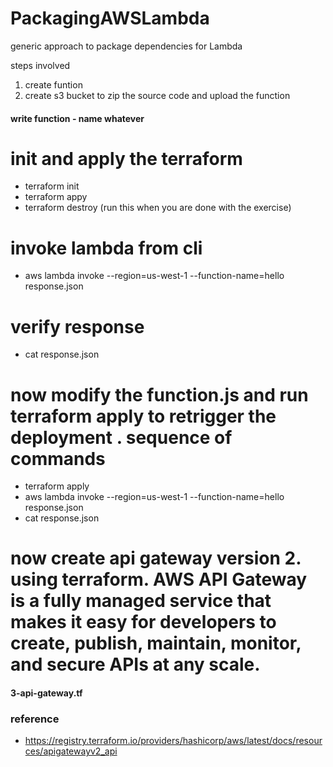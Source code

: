 # PackagingAWSLambda
generic approach to package dependencies for Lambda

steps involved
1. create funtion 
2. create s3 bucket to zip the source code and upload the function


#### write function - name whatever 

# init and apply the terraform 
- terraform init
- terraform appy
- terraform destroy (run this when you are done with the exercise)

# invoke lambda from cli
- aws lambda invoke --region=us-west-1 --function-name=hello response.json
# verify response 
- cat response.json
# now modify the function.js and run terraform apply to retrigger the deployment . sequence of commands 
- terraform apply
- aws lambda invoke --region=us-west-1 --function-name=hello response.json
- cat response.json

# now create api gateway version 2. using terraform. AWS API Gateway is a fully managed service that makes it easy for developers to create, publish, maintain, monitor, and secure APIs at any scale.
#### 3-api-gateway.tf
### reference 
- https://registry.terraform.io/providers/hashicorp/aws/latest/docs/resources/apigatewayv2_api



